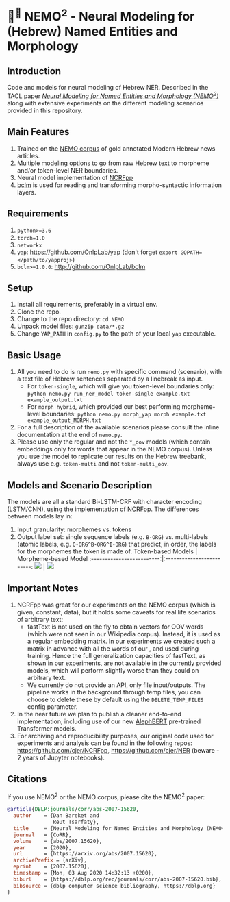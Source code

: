 # 🐠<sup>🐠</sup> NEMO<sup>2</sup> - Neural Modeling for (Hebrew) Named Entities and Morphology
## Introduction
Code and models for neural modeling of Hebrew NER. Described in the TACL paper [*Neural Modeling for Named Entities and Morphology (NEMO<sup>2</sup>)*](https://arxiv.org/abs/2007.15620) along with extensive experiments on the different modeling scenarios provided in this repository.

## Main Features
1. Trained on the [NEMO corpus](https://github.com/OnlpLab/NEMO-Corpus) of gold annotated Modern Hebrew news articles. 
1. Multiple modeling options to go from raw Hebrew text to morpheme and/or token-level NER boundaries.
1. Neural model implementation of [NCRFpp](https://github.com/jiesutd/NCRFpp)
1. [bclm](https://github.com/OnlpLab/bclm) is used for reading and transforming morpho-syntactic information layers.


## Requirements
1. `python>=3.6`
1. `torch=1.0`
1. `networkx`
1. `yap`: https://github.com/OnlpLab/yap (don't forget `export GOPATH=</path/to/yapproj>`)
1. `bclm>=1.0.0`: http://github.com/OnlpLab/bclm 


## Setup
1. Install all requirements, preferably in a virtual env.
1. Clone the repo.
1. Change to the repo directory: `cd NEMO`
1. Unpack model files: `gunzip data/*.gz`
1. Change `YAP_PATH` in `config.py` to the path of your local `yap` executable.


## Basic Usage
1. All you need to do is run `nemo.py` with specific command (scenario), with a text file of Hebrew sentences separated by a linebreak as input.
    * For `token-single`, which will give you token-level boundaries only: `python nemo.py run_ner_model token-single example.txt example_output.txt`
    * For `morph hybrid`, which provided our best performing morpheme-level boundaries:  `python nemo.py morph_yap morph example.txt example_output_MORPH.txt`
1. For a full description of the available scenarios please consult the inline documentation at the end of `nemo.py`. 
1. Please use only the regular and not the `*_oov` models (which contain embeddings only for words that appear in the NEMO corpus). Unless you use the model to replicate our results on the Hebrew treebank, always use e.g. `token-multi` and not `token-multi_oov`. 


## Models and Scenario Description
The models are all a standard Bi-LSTM-CRF with character encoding (LSTM/CNN), using the implementation of [NCRFpp](https://github.com/jiesutd/NCRFpp). The differences between models lay in:
1. Input granularity: morphemes vs. tokens
1. Output label set: single sequence labels (e.g. `B-ORG`) vs. multi-labels (atomic labels, e.g. `O-ORG^B-ORG^I-ORG`) that predict, in order, the labels for the morphemes the token is made of.
Token-based Models         |  Morpheme-based Model
:-------------------------:|:-------------------------:
![](./morph_model.svg)  |  ![](./token_models.svg)


## Important Notes
1. NCRFpp was great for our experiments on the NEMO corpus (which is given, constant, data), but it holds some caveats for real life scenarios of arbitrary text:
    * fastText is not used on the fly to obtain vectors for OOV words (which were not seen in our Wikipedia corpus). Instead, it is used as a regular embedding matrix. In our experiments we created such a matrix in advance with all the words of our , and used during training. Hence the full generalization capacities of fastText, as shown in our experiments, are not available in the currently provided models, which will perform slightly worse than they could on arbitrary text.  
    * We currently do not provide an API, only file input/outputs. The pipeline works in the background through temp files, you can choose to delete these by default using the `DELETE_TEMP_FILES` config parameter.  
1. In the near future we plan to publish a cleaner end-to-end implementation, including use of our new [AlephBERT](https://github.com/OnlpLab/AlephBERT) pre-trained Transformer models. 
1. For archiving and reproducibility purposes, our original code used for experiments and analysis can be found in the following repos: https://github.com/cjer/NCRFpp, https://github.com/cjer/NER (beware - 2 years of Jupyter notebooks).


## Citations

If you use NEMO<sup>2</sup> or the NEMO corpus, please cite the NEMO<sup>2</sup> paper:
```bibtex
@article{DBLP:journals/corr/abs-2007-15620,
  author    = {Dan Bareket and
               Reut Tsarfaty},
  title     = {Neural Modeling for Named Entities and Morphology (NEMO{\^{}}2)},
  journal   = {CoRR},
  volume    = {abs/2007.15620},
  year      = {2020},
  url       = {https://arxiv.org/abs/2007.15620},
  archivePrefix = {arXiv},
  eprint    = {2007.15620},
  timestamp = {Mon, 03 Aug 2020 14:32:13 +0200},
  biburl    = {https://dblp.org/rec/journals/corr/abs-2007-15620.bib},
  bibsource = {dblp computer science bibliography, https://dblp.org}
}
```
